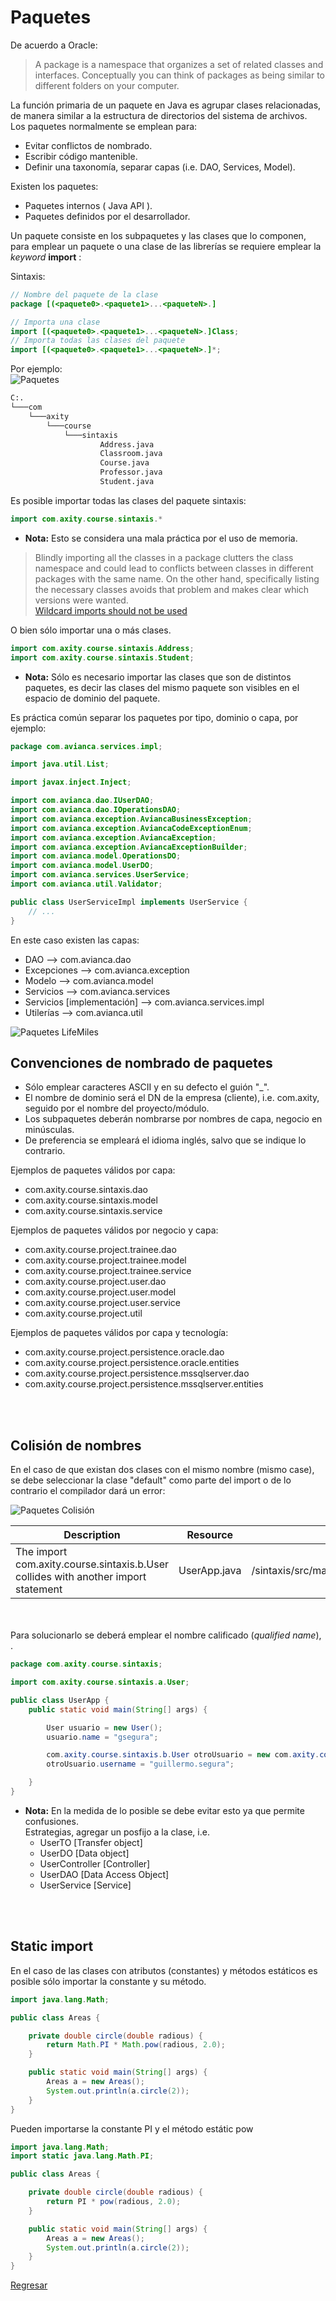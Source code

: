 # Paquetes

De acuerdo a Oracle:

> A package is a namespace that organizes a set of related classes and interfaces. 
> Conceptually you can think of packages as being similar to different folders on your computer. 

La función primaria de un paquete en Java es agrupar clases relacionadas, de manera similar a la estructura de directorios del sistema de archivos. 
<br>Los paquetes normalmente se emplean para:
* Evitar conflictos de nombrado.
* Escribir código mantenible.
* Definir una taxonomía, separar capas (i.e. DAO, Services, Model).

Existen los paquetes:
* Paquetes internos ( Java API ).
* Paquetes definidos por el desarrollador.

Un paquete consiste en los subpaquetes y las clases que lo componen, para emplear un paquete o una clase de las librerías se requiere emplear la *keyword* <b>import</b> :

Sintaxis:
```java
// Nombre del paquete de la clase
package [(<paquete0>.<paquete1>...<paqueteN>.]

// Importa una clase
import [(<paquete0>.<paquete1>...<paqueteN>.]Class;
// Importa todas las clases del paquete
import [(<paquete0>.<paquete1>...<paqueteN>.]*;
```

Por ejemplo:
<br>![Paquetes](img/paquetes_.png "Paquetes")

```bash
C:.
└───com
    └───axity
        └───course
            └───sintaxis
                    Address.java
                    Classroom.java
                    Course.java
                    Professor.java
                    Student.java
```


Es posible importar todas las clases del paquete sintaxis:
```java
import com.axity.course.sintaxis.*
```

* <b>Nota:</b> Esto se considera una mala práctica por el uso de memoria. 
> Blindly importing all the classes in a package clutters the class namespace and could lead to conflicts between classes in different packages with the same name. On the other hand, specifically listing the necessary classes avoids that problem and makes clear which versions were wanted. 
<br>[Wildcard imports should not be used][2]




O bien sólo importar una o más clases.
```java
import com.axity.course.sintaxis.Address;
import com.axity.course.sintaxis.Student;
```
* <b>Nota:</b> Sólo es necesario importar las clases que son de distintos paquetes, es decir las clases del mismo paquete son visibles en el espacio de dominio del paquete.


Es práctica común separar los paquetes por tipo, dominio o capa, por ejemplo:

```java 
package com.avianca.services.impl;

import java.util.List;

import javax.inject.Inject;

import com.avianca.dao.IUserDAO;
import com.avianca.dao.IOperationsDAO;
import com.avianca.exception.AviancaBusinessException;
import com.avianca.exception.AviancaCodeExceptionEnum;
import com.avianca.exception.AviancaException;
import com.avianca.exception.AviancaExceptionBuilder;
import com.avianca.model.OperationsDO;
import com.avianca.model.UserDO;
import com.avianca.services.UserService;
import com.avianca.util.Validator;

public class UserServiceImpl implements UserService {
    // ...
}
```

En este caso existen las capas:
* DAO --> com.avianca.dao
* Excepciones --> com.avianca.exception
* Modelo --> com.avianca.model
* Servicios --> com.avianca.services
* Servicios [implementación] --> com.avianca.services.impl
* Utilerías --> com.avianca.util

![Paquetes LifeMiles](img/paquetes_lifemiles.png "Paquetes LifeMiles")


## Convenciones de nombrado de paquetes

* Sólo emplear caracteres ASCII y en su defecto el guión "_".
* El nombre de dominio será el DN de la empresa (cliente), i.e. com.axity, seguido por el nombre del proyecto/módulo.
* Los subpaquetes deberán nombrarse por nombres de capa, negocio en minúsculas.
* De preferencia se empleará el idioma inglés, salvo que se indique lo contrario.


Ejemplos de paquetes válidos por capa:
* com.axity.course.sintaxis.dao
* com.axity.course.sintaxis.model
* com.axity.course.sintaxis.service

Ejemplos de paquetes válidos por negocio y capa:
* com.axity.course.project.trainee.dao
* com.axity.course.project.trainee.model
* com.axity.course.project.trainee.service
* com.axity.course.project.user.dao
* com.axity.course.project.user.model
* com.axity.course.project.user.service
* com.axity.course.project.util

Ejemplos de paquetes válidos por capa y tecnología:
* com.axity.course.project.persistence.oracle.dao
* com.axity.course.project.persistence.oracle.entities
* com.axity.course.project.persistence.mssqlserver.dao
* com.axity.course.project.persistence.mssqlserver.entities

<br><br>

## Colisión de nombres

En el caso de que existan dos clases con el mismo nombre (mismo case), se debe seleccionar la clase "default" como parte del import o de lo contrario el compilador dará un error:

![Paquetes Colisión](img/paquete_colision.png "Paquetes Colisión")


|Description|Resource|Path|Location|Type|
|-----------|--------|----|--------|----|
|The import com.axity.course.sintaxis.b.User collides with another import statement|	UserApp.java	| /sintaxis/src/main/java/com/axity/course/sintaxis	|line 4	|Java Problem|

<br><br>Para solucionarlo se deberá emplear el nombre calificado (*qualified name*), <paquete>.<clase>

```java
package com.axity.course.sintaxis;

import com.axity.course.sintaxis.a.User;

public class UserApp {
	public static void main(String[] args) {

		User usuario = new User();
		usuario.name = "gsegura";

		com.axity.course.sintaxis.b.User otroUsuario = new com.axity.course.sintaxis.b.User();
		otroUsuario.username = "guillermo.segura";

	}
}
```

* <b>Nota:</b> En la medida de lo posible se debe evitar esto ya que permite confusiones.
<br>Estrategias, agregar un posfijo a la clase, i.e.
    * UserTO  [Transfer object]
    * UserDO  [Data object]
    * UserController [Controller]
    * UserDAO [Data Access Object]
    * UserService [Service]

<br><br>

## Static import

En el caso de las clases con atributos (constantes) y métodos estáticos es posible sólo importar la constante y su método.

```java 
import java.lang.Math;

public class Areas {

	private double circle(double radious) {
		return Math.PI * Math.pow(radious, 2.0);
	}

	public static void main(String[] args) {
		Areas a = new Areas();
		System.out.println(a.circle(2));
	}
}

```

Pueden importarse la constante PI y el método estátic pow

```java 
import java.lang.Math;
import static java.lang.Math.PI;

public class Areas {

	private double circle(double radious) {
		return PI * pow(radious, 2.0);
	}

	public static void main(String[] args) {
		Areas a = new Areas();
		System.out.println(a.circle(2));
	}
}


```

[Regresar][1]

[1]: ../README.md

[2]: https://rules.sonarsource.com/java/RSPEC-2208